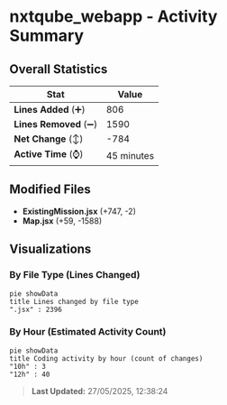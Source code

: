 # nxtqube_webapp - Activity Summary 

## Overall Statistics

| Stat                   | Value                                                             |
| ---------------------- | ----------------------------------------------------------------- |
| **Lines Added** (➕)   | 806                                          |
| **Lines Removed** (➖) | 1590                                        |
| **Net Change** (↕)    | -784                |
| **Active Time** (⌚)   | 45 minutes |


## Modified Files
- **ExistingMission.jsx** (+747, -2)
- **Map.jsx** (+59, -1588)

## Visualizations

### By File Type (Lines Changed)

```mermaid
pie showData
title Lines changed by file type
".jsx" : 2396
```

### By Hour (Estimated Activity Count)

```mermaid
pie showData
title Coding activity by hour (count of changes)
"10h" : 3
"12h" : 40
```


> **Last Updated:** 27/05/2025, 12:38:24